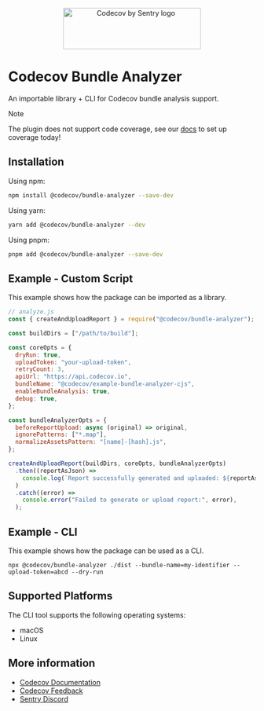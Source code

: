 <p align="center">
  <a href="https://about.codecov.io" target="_blank">
    <img src="https://about.codecov.io/wp-content/themes/codecov/assets/brand/sentry-cobranding/logos/codecov-by-sentry-logo.svg" alt="Codecov by Sentry logo" width="280" height="84">
  </a>
</p>

# Codecov Bundle Analyzer

An importable library + CLI for Codecov bundle analysis support.

> [!NOTE]
> The plugin does not support code coverage, see our [docs](https://docs.codecov.com/docs/quick-start) to set up coverage today!

## Installation

Using npm:

```bash
npm install @codecov/bundle-analyzer --save-dev
```

Using yarn:

```bash
yarn add @codecov/bundle-analyzer --dev
```

Using pnpm:

```bash
pnpm add @codecov/bundle-analyzer --save-dev
```

## Example - Custom Script

This example shows how the package can be imported as a library.

```js
// analyze.js
const { createAndUploadReport } = require("@codecov/bundle-analyzer");

const buildDirs = ["/path/to/build"];

const coreOpts = {
  dryRun: true,
  uploadToken: "your-upload-token",
  retryCount: 3,
  apiUrl: "https://api.codecov.io",
  bundleName: "@codecov/example-bundle-analyzer-cjs",
  enableBundleAnalysis: true,
  debug: true,
};

const bundleAnalyzerOpts = {
  beforeReportUpload: async (original) => original,
  ignorePatterns: ["*.map"],
  normalizeAssetsPattern: "[name]-[hash].js",
};

createAndUploadReport(buildDirs, coreOpts, bundleAnalyzerOpts)
  .then((reportAsJson) =>
    console.log(`Report successfully generated and uploaded: ${reportAsJson}`),
  )
  .catch((error) =>
    console.error("Failed to generate or upload report:", error),
  );
```

## Example - CLI

This example shows how the package can be used as a CLI.

```
npx @codecov/bundle-analyzer ./dist --bundle-name=my-identifier --upload-token=abcd --dry-run
```

## Supported Platforms

The CLI tool supports the following operating systems:

- macOS
- Linux

## More information

- [Codecov Documentation](https://docs.codecov.com/docs)
- [Codecov Feedback](https://github.com/codecov/feedback/discussions)
- [Sentry Discord](https://discord.gg/Ww9hbqr)
